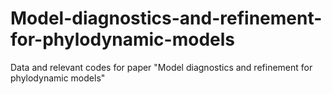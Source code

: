 # Model-diagnostics-and-refinement-for-phylodynamic-models
Data and relevant codes for paper "Model diagnostics and refinement for phylodynamic models"
